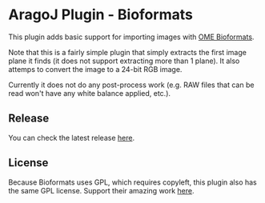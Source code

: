 # AragoJ Plugin - Bioformats

This plugin adds basic support for importing images with [OME Bioformats](https://www.openmicroscopy.org/bio-formats/).

Note that this is a fairly simple plugin that simply extracts the first image plane it finds (it does not support extracting more than 1 plane). It also attemps to convert the image to a 24-bit RGB image.

Currently it does not do any post-process work (e.g. RAW files that can be read won't have any white balance applied, etc.).

## Release
You can check the latest release [here](https://github.com/franciscoaleixo/AragoJ-Bioformats/releases).

## License
Because Bioformats uses GPL, which requires copyleft, this plugin also has the same GPL license. Support their amazing work [here](https://github.com/ome/bioformats).
